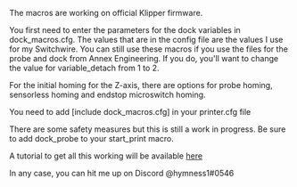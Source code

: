 The macros are working on official Klipper firmware.

You first need to enter the parameters for the dock variables in dock_macros.cfg. The values that are in the config file are the values I use for my Switchwire. You can still use these macros if you use the files for the probe and dock from Annex Engineering. If you do, you'll want to change the value for variable_detach from 1 to 2.

For the initial homing for the Z-axis, there are options for probe homing, sensorless homing and endstop microswitch homing.

You need to add [include dock_macros.cfg] in your printer.cfg file

There are some safety measures but this is still a work in progress. Be sure to add dock_probe to your start_print macro.

A tutorial to get all this working will be available [here](https://docs.google.com/document/d/1dSgqjHQ3RNvcPwyRcuyMOceWPvVQUWRSjj3-KcRRMoo/edit?usp=sharing)

In any case, you can hit me up on Discord @hymness1#0546
